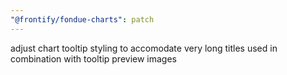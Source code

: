 ```yaml
---
"@frontify/fondue-charts": patch
---
```


adjust chart tooltip styling to accomodate very long titles used in combination with tooltip preview images
